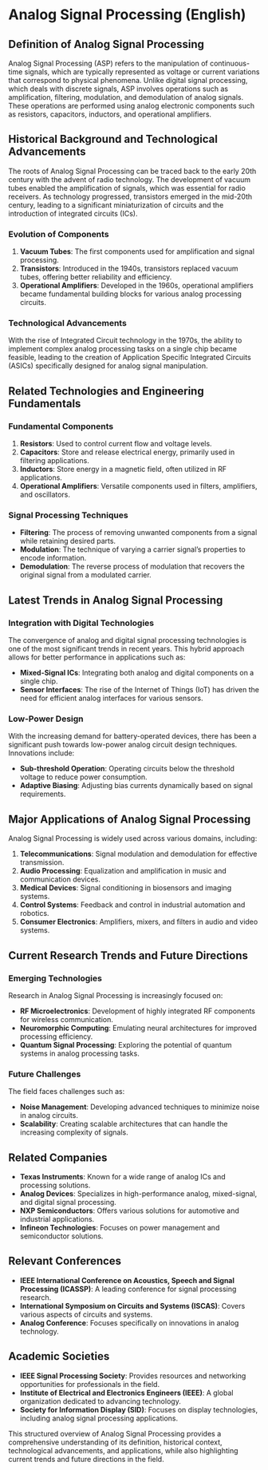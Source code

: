 # Analog Signal Processing (English)

## Definition of Analog Signal Processing

Analog Signal Processing (ASP) refers to the manipulation of continuous-time signals, which are typically represented as voltage or current variations that correspond to physical phenomena. Unlike digital signal processing, which deals with discrete signals, ASP involves operations such as amplification, filtering, modulation, and demodulation of analog signals. These operations are performed using analog electronic components such as resistors, capacitors, inductors, and operational amplifiers.

## Historical Background and Technological Advancements

The roots of Analog Signal Processing can be traced back to the early 20th century with the advent of radio technology. The development of vacuum tubes enabled the amplification of signals, which was essential for radio receivers. As technology progressed, transistors emerged in the mid-20th century, leading to a significant miniaturization of circuits and the introduction of integrated circuits (ICs).

### Evolution of Components

1. **Vacuum Tubes**: The first components used for amplification and signal processing.
2. **Transistors**: Introduced in the 1940s, transistors replaced vacuum tubes, offering better reliability and efficiency.
3. **Operational Amplifiers**: Developed in the 1960s, operational amplifiers became fundamental building blocks for various analog processing circuits.

### Technological Advancements

With the rise of Integrated Circuit technology in the 1970s, the ability to implement complex analog processing tasks on a single chip became feasible, leading to the creation of Application Specific Integrated Circuits (ASICs) specifically designed for analog signal manipulation. 

## Related Technologies and Engineering Fundamentals

### Fundamental Components

1. **Resistors**: Used to control current flow and voltage levels.
2. **Capacitors**: Store and release electrical energy, primarily used in filtering applications.
3. **Inductors**: Store energy in a magnetic field, often utilized in RF applications.
4. **Operational Amplifiers**: Versatile components used in filters, amplifiers, and oscillators.

### Signal Processing Techniques

- **Filtering**: The process of removing unwanted components from a signal while retaining desired parts.
- **Modulation**: The technique of varying a carrier signal’s properties to encode information.
- **Demodulation**: The reverse process of modulation that recovers the original signal from a modulated carrier.

## Latest Trends in Analog Signal Processing

### Integration with Digital Technologies

The convergence of analog and digital signal processing technologies is one of the most significant trends in recent years. This hybrid approach allows for better performance in applications such as:

- **Mixed-Signal ICs**: Integrating both analog and digital components on a single chip.
- **Sensor Interfaces**: The rise of the Internet of Things (IoT) has driven the need for efficient analog interfaces for various sensors.

### Low-Power Design

With the increasing demand for battery-operated devices, there has been a significant push towards low-power analog circuit design techniques. Innovations include:

- **Sub-threshold Operation**: Operating circuits below the threshold voltage to reduce power consumption.
- **Adaptive Biasing**: Adjusting bias currents dynamically based on signal requirements.

## Major Applications of Analog Signal Processing

Analog Signal Processing is widely used across various domains, including:

1. **Telecommunications**: Signal modulation and demodulation for effective transmission.
2. **Audio Processing**: Equalization and amplification in music and communication devices.
3. **Medical Devices**: Signal conditioning in biosensors and imaging systems.
4. **Control Systems**: Feedback and control in industrial automation and robotics.
5. **Consumer Electronics**: Amplifiers, mixers, and filters in audio and video systems.

## Current Research Trends and Future Directions

### Emerging Technologies

Research in Analog Signal Processing is increasingly focused on:

- **RF Microelectronics**: Development of highly integrated RF components for wireless communication.
- **Neuromorphic Computing**: Emulating neural architectures for improved processing efficiency.
- **Quantum Signal Processing**: Exploring the potential of quantum systems in analog processing tasks.

### Future Challenges

The field faces challenges such as:

- **Noise Management**: Developing advanced techniques to minimize noise in analog circuits.
- **Scalability**: Creating scalable architectures that can handle the increasing complexity of signals.

## Related Companies

- **Texas Instruments**: Known for a wide range of analog ICs and processing solutions.
- **Analog Devices**: Specializes in high-performance analog, mixed-signal, and digital signal processing.
- **NXP Semiconductors**: Offers various solutions for automotive and industrial applications.
- **Infineon Technologies**: Focuses on power management and semiconductor solutions.

## Relevant Conferences

- **IEEE International Conference on Acoustics, Speech and Signal Processing (ICASSP)**: A leading conference for signal processing research.
- **International Symposium on Circuits and Systems (ISCAS)**: Covers various aspects of circuits and systems.
- **Analog Conference**: Focuses specifically on innovations in analog technology.

## Academic Societies

- **IEEE Signal Processing Society**: Provides resources and networking opportunities for professionals in the field.
- **Institute of Electrical and Electronics Engineers (IEEE)**: A global organization dedicated to advancing technology.
- **Society for Information Display (SID)**: Focuses on display technologies, including analog signal processing applications.

This structured overview of Analog Signal Processing provides a comprehensive understanding of its definition, historical context, technological advancements, and applications, while also highlighting current trends and future directions in the field.